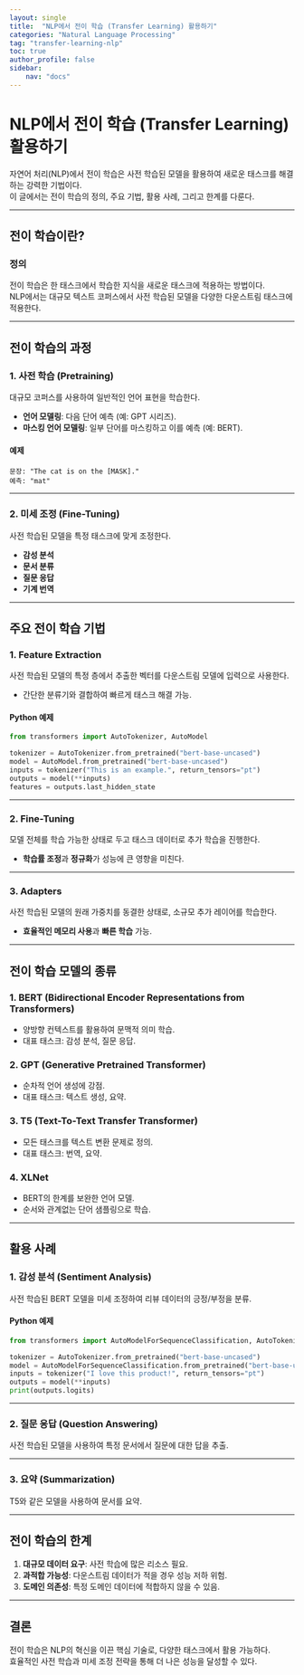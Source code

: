 ```yaml
---
layout: single
title:  "NLP에서 전이 학습 (Transfer Learning) 활용하기"
categories: "Natural Language Processing"
tag: "transfer-learning-nlp"
toc: true
author_profile: false
sidebar:
    nav: "docs"
---
```


# NLP에서 전이 학습 (Transfer Learning) 활용하기

자연어 처리(NLP)에서 전이 학습은 사전 학습된 모델을 활용하여 새로운 태스크를 해결하는 강력한 기법이다.  
이 글에서는 전이 학습의 정의, 주요 기법, 활용 사례, 그리고 한계를 다룬다.

---

## 전이 학습이란?

### 정의
전이 학습은 한 태스크에서 학습한 지식을 새로운 태스크에 적용하는 방법이다.  
NLP에서는 대규모 텍스트 코퍼스에서 사전 학습된 모델을 다양한 다운스트림 태스크에 적용한다.

---

## 전이 학습의 과정

### 1. **사전 학습 (Pretraining)**

대규모 코퍼스를 사용하여 일반적인 언어 표현을 학습한다.

- **언어 모델링**: 다음 단어 예측 (예: GPT 시리즈).  
- **마스킹 언어 모델링**: 일부 단어를 마스킹하고 이를 예측 (예: BERT).  

#### 예제
```plaintext
문장: "The cat is on the [MASK]."
예측: "mat"
```

---

### 2. **미세 조정 (Fine-Tuning)**

사전 학습된 모델을 특정 태스크에 맞게 조정한다.  
- **감성 분석**  
- **문서 분류**  
- **질문 응답**  
- **기계 번역**

---

## 주요 전이 학습 기법

### 1. **Feature Extraction**

사전 학습된 모델의 특정 층에서 추출한 벡터를 다운스트림 모델에 입력으로 사용한다.  
- 간단한 분류기와 결합하여 빠르게 태스크 해결 가능.

#### Python 예제
```python
from transformers import AutoTokenizer, AutoModel

tokenizer = AutoTokenizer.from_pretrained("bert-base-uncased")
model = AutoModel.from_pretrained("bert-base-uncased")
inputs = tokenizer("This is an example.", return_tensors="pt")
outputs = model(**inputs)
features = outputs.last_hidden_state
```

---

### 2. **Fine-Tuning**

모델 전체를 학습 가능한 상태로 두고 태스크 데이터로 추가 학습을 진행한다.  
- **학습률 조정**과 **정규화**가 성능에 큰 영향을 미친다.

---

### 3. **Adapters**

사전 학습된 모델의 원래 가중치를 동결한 상태로, 소규모 추가 레이어를 학습한다.  
- **효율적인 메모리 사용**과 **빠른 학습** 가능.

---

## 전이 학습 모델의 종류

### 1. **BERT (Bidirectional Encoder Representations from Transformers)**

- 양방향 컨텍스트를 활용하여 문맥적 의미 학습.  
- 대표 태스크: 감성 분석, 질문 응답.

### 2. **GPT (Generative Pretrained Transformer)**

- 순차적 언어 생성에 강점.  
- 대표 태스크: 텍스트 생성, 요약.

### 3. **T5 (Text-To-Text Transfer Transformer)**

- 모든 태스크를 텍스트 변환 문제로 정의.  
- 대표 태스크: 번역, 요약.

### 4. **XLNet**

- BERT의 한계를 보완한 언어 모델.  
- 순서와 관계없는 단어 샘플링으로 학습.

---

## 활용 사례

### 1. **감성 분석 (Sentiment Analysis)**
사전 학습된 BERT 모델을 미세 조정하여 리뷰 데이터의 긍정/부정을 분류.

#### Python 예제
```python
from transformers import AutoModelForSequenceClassification, AutoTokenizer

tokenizer = AutoTokenizer.from_pretrained("bert-base-uncased")
model = AutoModelForSequenceClassification.from_pretrained("bert-base-uncased", num_labels=2)
inputs = tokenizer("I love this product!", return_tensors="pt")
outputs = model(**inputs)
print(outputs.logits)
```

---

### 2. **질문 응답 (Question Answering)**

사전 학습된 모델을 사용하여 특정 문서에서 질문에 대한 답을 추출.

---

### 3. **요약 (Summarization)**

T5와 같은 모델을 사용하여 문서를 요약.

---

## 전이 학습의 한계

1. **대규모 데이터 요구**: 사전 학습에 많은 리소스 필요.  
2. **과적합 가능성**: 다운스트림 데이터가 적을 경우 성능 저하 위험.  
3. **도메인 의존성**: 특정 도메인 데이터에 적합하지 않을 수 있음.  

---

## 결론

전이 학습은 NLP의 혁신을 이끈 핵심 기술로, 다양한 태스크에서 활용 가능하다.  
효율적인 사전 학습과 미세 조정 전략을 통해 더 나은 성능을 달성할 수 있다.
